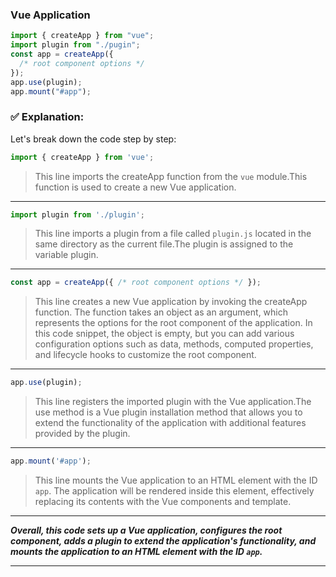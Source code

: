 ### Vue Application

```javascript
import { createApp } from "vue";
import plugin from "./pugin";
const app = createApp({
  /* root component options */
});
app.use(plugin);
app.mount("#app");
```

### ✅ Explanation:
Let's break down the code step by step:

```javascript
import { createApp } from 'vue';
```
> This line imports the createApp function from the `vue` module.This function is used to create a new Vue application.
---

```javascript
import plugin from './plugin';
```
>  This line imports a plugin from a file called `plugin.js` located in the same directory as the current file.The plugin is assigned to the variable plugin.
---

```javascript
const app = createApp({ /* root component options */ });
```
>  This line creates a new Vue application by invoking the createApp function. The function takes an object as an argument, which represents the options for the root component of the application. In this code snippet, the object is empty, but you can add various configuration options such as data, methods, computed properties, and lifecycle hooks to customize the root component.
---
```javascript
app.use(plugin);
```
>  This line registers the imported plugin with the Vue application.The use method is a Vue plugin installation method that allows you to extend the functionality of the application with additional features provided by the plugin.
---
```javascript
app.mount('#app');
```
>  This line mounts the Vue application to an HTML element with the ID `app`. The application will be rendered inside this element, effectively replacing its contents with the Vue components and template.

---

***Overall, this code sets up a Vue application, configures the root component, adds a plugin to extend the application's functionality, and mounts the application to an HTML element with the ID `app`.***

---
